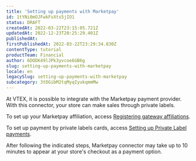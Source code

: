```yaml
---
title: 'Setting up payments with Marketpay'
id: 1tYNi0mOJFwkFsXts5jIO1
status: DRAFT
createdAt: 2022-03-22T23:15:05.721Z
updatedAt: 2022-12-23T20:25:29.401Z
publishedAt: 
firstPublishedAt: 2022-03-22T23:29:34.830Z
contentType: tutorial
productTeam: Financial
author: 6DODK49lJPk3yvcoe6GB6g
slug: setting-up-payments-with-marketpay
locale: en
legacySlug: setting-up-payments-with-marketpay
subcategory: 3tDGibM2tqMyqIyukqmmMw
---
```


At VTEX, it is possible to integrate with the Marketpay payment provider. With this connector, your store can make sales through private labels.

To set up your Marketpay affiliation, access [Registering gateway affiliations](https://help.vtex.com/en/tutorial/afiliacoes-de-gateway--tutorials_444#).

To set up payment by private labels cards, access [Setting up Private Label payments](https://help.vtex.com/en/tutorial/configurar-pagamentos-com-cartoes-de-loja-bandeira-propria--428FgVdSGQUeAOoogkaIw4#).

After following the indicated steps, Marketpay connector may take up to 10 minutes to appear at your store's checkout as a payment option.
